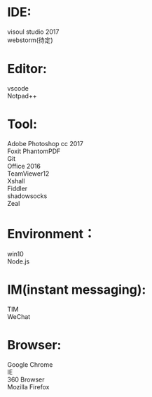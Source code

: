 # IDE:
visoul studio 2017  
webstorm(待定)

# Editor:
vscode  
Notpad++

# Tool:
Adobe Photoshop cc 2017  
Foxit PhantomPDF  
Git  
Office 2016  
TeamViewer12  
Xshall  
Fiddler  
shadowsocks  
Zeal  

# Environment：
win10  
Node.js  

# IM(instant messaging):
TIM  
WeChat  

# Browser:
Google Chrome  
IE  
360 Browser  
Mozilla Firefox  